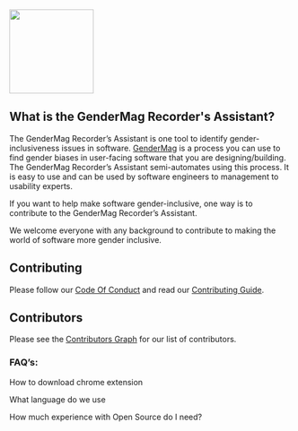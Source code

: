   <a href="http://gendermag.org" title="Gendermag" >
    <img src="http://gendermag.org/images/rsz_profile_pic.png" width:"140" height="150" style="margin-top: 10px;">
  </a>

## What is the GenderMag Recorder's Assistant?

The GenderMag Recorder’s Assistant is one tool to identify gender-inclusiveness issues in software. [GenderMag](http://gendermag.org/) is a process you can use to find gender biases in user-facing software that you are designing/building. The GenderMag Recorder’s Assistant semi-automates using this process. It is easy to use and can be used by software engineers to management to usability experts.

If you want to help make software gender-inclusive, one way is to contribute to the GenderMag Recorder’s Assistant. 

We welcome everyone with any background to contribute to making the world of software more gender inclusive.

## Contributing

Please follow our [Code Of Conduct](https://github.com/Brijbhuva/Gendermag_webpage/blob/master/Code_of_Conduct.md) and read our [Contributing Guide](https://github.com/mendezc1/GenderMagRecordersAssistant/blob/master/Contributing.MD).


## Contributors


Please see the
[Contributors Graph](https://github.com/mendezc1/GenderMagRecordersAssistant/graphs/contributors) for our
list of contributors.


### FAQ’s:
How to download chrome extension

What language do we use

How much experience with Open Source do I need?



